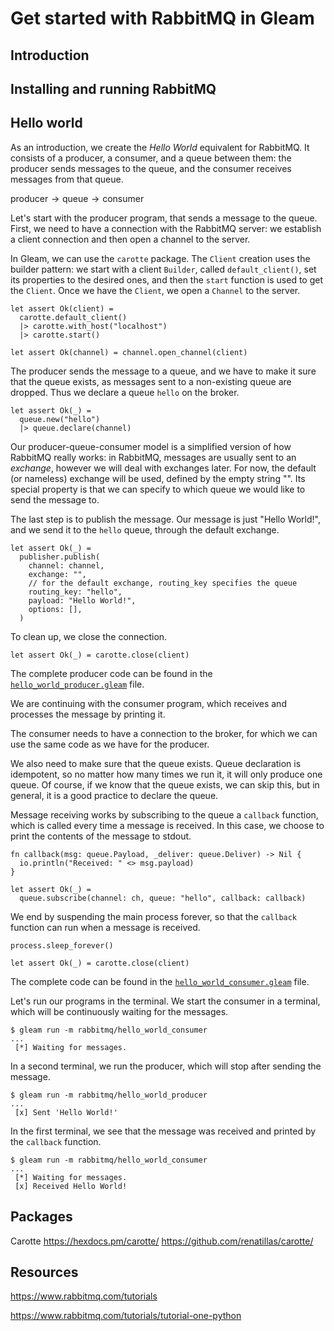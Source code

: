 # Get started with RabbitMQ in Gleam

## Introduction

## Installing and running RabbitMQ

## Hello world

As an introduction, we create the *Hello World* equivalent for RabbitMQ. It consists of a producer, a consumer, and a queue between them: the producer sends messages to the queue, and the consumer receives messages from that queue.

$\text{producer} \longrightarrow \text{queue} \longrightarrow \text{consumer}$

Let's start with the producer program, that sends a message to the queue. First, we need to have a connection with the RabbitMQ server: we establish a client connection and then open a channel to the server.

In Gleam, we can use the `carotte` package. The `Client` creation uses the builder pattern: we start with a client `Builder`, called `default_client()`, set its properties to the desired ones, and then the `start` function is used to get the `Client`. Once we have the `Client`, we open a `Channel` to the server.

```gleam
let assert Ok(client) =
  carotte.default_client()
  |> carotte.with_host("localhost")
  |> carotte.start()

let assert Ok(channel) = channel.open_channel(client)
```

The producer sends the message to a queue, and we have to make it sure that the queue exists, as messages sent to a non-existing queue are dropped. Thus we declare a queue `hello` on the broker.

```gleam
let assert Ok(_) =
  queue.new("hello")
  |> queue.declare(channel)
```

Our producer-queue-consumer model is a simplified version of how RabbitMQ really works: in RabbitMQ, messages are usually sent to an *exchange*, however we will deal with exchanges later. For now, the default (or nameless) exchange will be used, defined by the empty string "". Its special property is that we can specify to which queue we would like to send the message to.

The last step is to publish the message. Our message is just "Hello World!", and we send it to the `hello` queue, through the default exchange.

```gleam
let assert Ok(_) =
  publisher.publish(
    channel: channel,
    exchange: "",
    // for the default exchange, routing_key specifies the queue
    routing_key: "hello",
    payload: "Hello World!",
    options: [],
  )
```

To clean up, we close the connection.

```gleam
let assert Ok(_) = carotte.close(client)
```

The complete producer code can be found in the [`hello_world_producer.gleam`](fp-gleam/src/rabbitmq/hello_world_producer.gleam) file.

We are continuing with the consumer program, which receives and processes the message by printing it.

The consumer needs to have a connection to the broker, for which we can use the same code as we have for the producer.

We also need to make sure that the queue exists. Queue declaration is idempotent, so no matter how many times we run it, it will only produce one queue. Of course, if we know that the queue exists, we can skip this, but in general, it is a good practice to declare the queue.

Message receiving works by subscribing to the queue a `callback` function, which is called every time a message is received. In this case, we choose to print the contents of the message to stdout.

```gleam
fn callback(msg: queue.Payload, _deliver: queue.Deliver) -> Nil {
  io.println("Received: " <> msg.payload)
}
```

```gleam
let assert Ok(_) =
  queue.subscribe(channel: ch, queue: "hello", callback: callback)
```

We end by suspending the main process forever, so that the `callback` function can run when a message is received.

```gleam
process.sleep_forever()

let assert Ok(_) = carotte.close(client)
```

The complete code can be found in the [`hello_world_consumer.gleam`](fp-gleam/src/rabbitmq/hello_world_consumer.gleam) file.

Let's run our programs in the terminal. We start the consumer in a terminal, which will be continuously waiting for the messages.

```shell
$ gleam run -m rabbitmq/hello_world_consumer
...
 [*] Waiting for messages.
```

In a second terminal, we run the producer, which will stop after sending the message.

```shell
$ gleam run -m rabbitmq/hello_world_producer
...
 [x] Sent 'Hello World!'
```

In the first terminal, we see that the message was received and printed by the `callback` function.

```shell
$ gleam run -m rabbitmq/hello_world_consumer
...
 [*] Waiting for messages.
 [x] Received Hello World!
```

## Packages

Carotte <https://hexdocs.pm/carotte/> <https://github.com/renatillas/carotte/>

## Resources

<https://www.rabbitmq.com/tutorials>

<https://www.rabbitmq.com/tutorials/tutorial-one-python>
